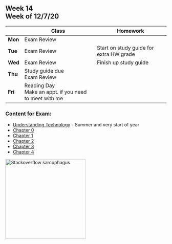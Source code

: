<meta http-equiv="refresh" content="300"/>

## Week 14<br>Week of 12/7/20   

  |       |Class                  |Homework   |
  |-------|---------              |---------  |
  |**Mon**|Exam Review | |
  |**Tue**|Exam Review |Start on study guide for extra HW grade |
  |**Wed**|Exam Review |Finish up study guide |
  |**Thu**|Study guide due<br>Exam Review | |
  |**Fri**|Reading Day<br>Make an appt. if you need to meet with me | |

### Content for Exam:

* [Understanding Technology](/ap/curriculum/understanding_technology) - Summer and very start of year
* [Chapter 0](/ap/curriculum/0)
* [Chapter 1](/ap/curriculum/1)
* [Chapter 2](/ap/curriculum/2) 
* [Chapter 3](/ap/curriculum/3)
* [Chapter 4](/ap/curriculum/4) 
  
<img src="\ap\assets\img\stackoverflow-god.jpg" alt="Stackoverflow sarcophagus" height="250">